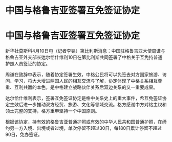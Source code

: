 # 中国与格鲁吉亚签署互免签证协定

# 中国与格鲁吉亚签署互免签证协定

新华社莫斯科4月10日电（记者李铭）第比利斯消息：中国驻格鲁吉亚大使周谦与格鲁吉亚外交部长达尔恰什维利10日在第比利斯共同签署了中格关于互免持普通护照人员签证的协定。

周谦在致辞中表示，随着协定签署生效，中格公民将可以免签去对方国家旅游、访问、学习，将大大增进两国人民的相互交流与了解，协定体现了中格关系相互尊重、互利共赢的本色，是中格建立战略伙伴关系后双边关系的又一重要成果。

达尔恰什维利表示，签署互免签证协定是格中关系史上的重大事件，希互免签证协定生效后进一步推动双方经贸、旅游、文化等领域交流。格方感谢中方对格主权和领土完整的支持，格方重申坚持一个中国原则。

根据该协定，持有效的格鲁吉亚普通护照或有效的中华人民共和国普通护照，在缔约另一方入境、出境或者过境，单次停留不超过30日，每180日累计停留不超过90日，免办签证。


